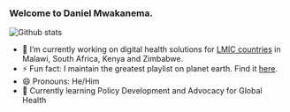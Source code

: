 ### Welcome to Daniel Mwakanema.

![Github stats](https://github-readme-stats.vercel.app/api?username=danielmwakanema&theme=tokyonight&show_icons=true&count_private=true)

- 🔭 I’m currently working on digital health solutions for [LMIC countries](https://wellcome.org/grant-funding/guidance/low-and-middle-income-countries) in Malawi, South Africa, Kenya and Zimbabwe.
- ⚡ Fun fact: I maintain the greatest playlist on planet earth. Find it [here](https://deezer.page.link/GYwBcRvid2HgE5tU8).
- 😄 Pronouns: He/Him
- 🌱 Currently learning Policy Development and Advocacy for Global Health

<!--
**danielmwakanema/danielmwakanema** is a ✨ _special_ ✨ repository because its `README.md` (this file) appears on your GitHub profile.
Here are some ideas to get you started:
- 👯 I’m looking to collaborate on ...
- 🤔 I’m looking for help with ...
- 💬 Ask me about ...
- 📫 How to reach me: ...
-->
